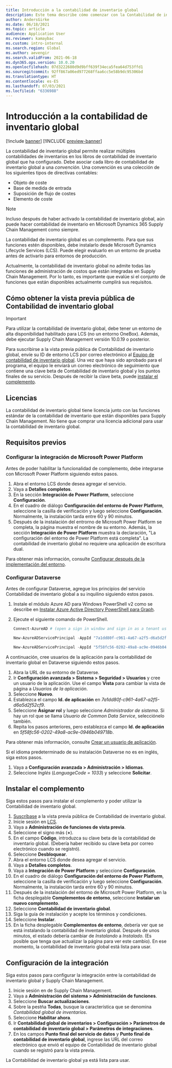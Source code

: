 ```yaml
---
title: Introducción a la contabilidad de inventario global
description: Este tema describe cómo comenzar con la Contabilidad de inventario global.
author: AndersGirke
ms.date: 06/18/2021
ms.topic: article
audience: Application User
ms.reviewer: kamaybac
ms.custom: intro-internal
ms.search.region: Global
ms.author: aevengir
ms.search.validFrom: 2021-06-18
ms.dyn365.ops.version: 10.0.20
ms.openlocfilehash: 07d3222680d9d9bff639f34eca5fea64d753ffd1
ms.sourcegitcommit: 92ff867a06ed977268ffaa6cc5e58b9dc95306bd
ms.translationtype: HT
ms.contentlocale: es-ES
ms.lasthandoff: 07/03/2021
ms.locfileid: "6336988"
---
```

# <a name="get-started-with-global-inventory-accounting"></a>Introducción a la contabilidad de inventario global

[!include [banner](../includes/banner.md)]
[!INCLUDE [preview-banner](../includes/preview-banner.md)]

La contabilidad de inventario global permite realizar múltiples contabilidades de inventarios en los libros de contabilidad de inventario global que ha configurado. Debe asociar cada libro de contabilidad de inventario global a una *convención*. Una convención es una colección de los siguientes tipos de directivas contables:

- Objeto de coste
- Base de medida de entrada
- Suposición de flujo de costes
- Elemento de coste

> [!NOTE]
> Incluso después de haber activado la contabilidad de inventario global, aún puede hacer contabilidad de inventario en Microsoft Dynamics 365 Supply Chain Management como siempre.

La contabilidad de inventario global es un complemento. Para que sus funciones estén disponibles, debe instalarlo desde Microsoft Dynamics Lifecycle Services (LCS). Puede elegir evaluarlo en un entorno de prueba antes de activarlo para entornos de producción.

Actualmente, la contabilidad de inventario global no admite todas las funciones de administración de costos que están integradas en Supply Chain Management. Por lo tanto, es importante que evalúe si el conjunto de funciones que están disponibles actualmente cumplirá sus requisitos.

## <a name="how-to-get-the-global-inventory-accounting-public-preview"></a><a name="sign-up"></a>Cómo obtener la vista previa pública de Contabilidad de inventario global

> [!IMPORTANT]
> Para utilizar la contabilidad de inventario global, debe tener un entorno de alta disponibilidad habilitado para LCS (no un entorno OneBox). Además, debe ejecutar Supply Chain Management versión 10.0.19 o posterior.

Para suscribirse a la vista previa pública de Contabilidad de inventario global, envíe su ID de entorno LCS por correo electrónico al [Equipo de contabilidad de inventario global](mailto:GlobalInventoryAccounting@service.microsoft.com). Una vez que haya sido aprobado para el programa, el equipo le enviará un correo electrónico de seguimiento que contiene una clave beta de Contabilidad de inventario global y los puntos finales de su servicio. Después de recibir la clave beta, puede [instalar el complemento](#install).

## <a name="licensing"></a>Licencias

La contabilidad de inventario global tiene licencia junto con las funciones estándar de la contabilidad de inventario que están disponibles para Supply Chain Management. No tiene que comprar una licencia adicional para usar la contabilidad de inventario global.

## <a name="prerequisites"></a>Requisitos previos

### <a name="set-up-microsoft-power-platform-integration"></a>Configurar la integración de Microsoft Power Platform

Antes de poder habilitar la funcionalidad de complemento, debe integrarse con Microsoft Power Platform siguiendo estos pasos.

1. Abra el entorno LCS donde desea agregar el servicio.
1. Vaya a **Detalles completos**.
1. En la sección **Integración de Power Platform**, seleccione **Configuración**.
1. En el cuadro de diálogo **Configuración del entorno de Power Platform**, seleccione la casilla de verificación y luego seleccione **Configuración**. Normalmente, la instalación tarda entre 60 y 90 minutos.
1. Después de la instalación del entrorno de Microsoft Power Platform se completa, la página muestra el nombre de su entorno. Además, la sección **Integración de Power Platform** muestra la declaración, "La configuración del entorno de Power Platform está completa". La contabilidad de inventario global no requiere una aplicación de escritura dual.

Para obtener más información, consulte [Configurar después de la implementación del entorno](../../fin-ops-core/dev-itpro/power-platform/overview.md#set-up-after-environment-deployment).

### <a name="set-up-dataverse"></a>Configurar Dataverse

Antes de configurar Dataverse, agregue los principios del servicio Contabilidad de inventario global a su inquilino siguiendo estos pasos.

1. Instale el módulo Azure AD para Windows PowerShell v2 como se describe en [Instalar Azure Active Directory PowerShell para Graph](/powershell/azure/active-directory/install-adv2).
1. Ejecute el siguiente comando de PowerShell.

    ```powershell
    Connect-AzureAD # (open a sign in window and sign in as a tenant user)

    New-AzureADServicePrincipal -AppId "7a1dd80f-c961-4a67-a2f5-d6a5d2f52cf9" -DisplayName "d365-scm-costaccountingservice"

    New-AzureADServicePrincipal -AppId "5f58fc56-0202-49a8-ac9e-0946b049718b" -DisplayName "d365-scm-operationdataservice"
    ```

A continuación, cree usuarios de la aplicación para la contabilidad de inventario global en Dataverse siguiendo estos pasos.

1. Abra la URL de su entorno de Dataverse.
1. Ir **Configuración avanzada \> Sistema \> Seguridad \> Usuarios** y cree un usuario de la aplicación. Use el campo **Vista** para cambiar la vista de página a *Usuarios de la aplicación*.
1. Seleccione **Nuevo**.
1. Establezca el campo **Id. de aplicación** en *7a1dd80f-c961-4a67-a2f5-d6a5d2f52cf9*.
1. Seleccione **Asignar rol** y luego seleccione *Administrador de sistema*. Si hay un rol que se llama *Usuario de Common Data Service*, selecciónelo también.
1. Repita los pasos anteriores, pero establezca el campo **Id. de aplicación** en *5f58fc56-0202-49a8-ac9e-0946b049718b*.

Para obtener más información, consulte [Crear un usuario de aplicación](/power-platform/admin/create-users-assign-online-security-roles#create-an-application-user).

Si el idioma predeterminado de su instalación Dataverse no es en inglés, siga estos pasos.

1. Vaya a **Configuración avanzada \> Administración \> Idiomas**.
1. Seleccione *Inglés* (*LanguageCode = 1033*) y seleccione **Solicitar**.

## <a name="install-the-add-in"></a><a name="install"></a>Instalar el complemento

Siga estos pasos para instalar el complemento y poder utilizar la Contabilidad de inventario global.

1. [Suscríbase](#sign-up) a la vista previa pública de Contabilidad de inventario global.
1. Inicie sesión en [LCS](https://lcs.dynamics.com/Logon/Index).
1. Vaya a **Administración de funciones de vista previa**.
1. Seleccione el signo más (**+**).
1. En el campo **Código**, introduzca su clave beta de la contabilidad de inventario global. (Debería haber recibido su clave beta por correo electrónico cuando se registró).
1. Seleccione **Desbloquear**.
1. Abra el entorno LCS donde desea agregar el servicio.
1. Vaya a **Detalles completos**.
1. Vaya a **Integración de Power Platform** y seleccione **Configuración**.
1. En el cuadro de diálogo **Configuración del entorno de Power Platform**, seleccione la casilla de verificación y luego seleccione **Configuración**. Normalmente, la instalación tarda entre 60 y 90 minutos.
1. Después de la instalación del entorno de Microsoft Power Platform, en la ficha desplegable **Complementos de entorno**, seleccione **Instalar un nuevo complemento**.
1. Seleccione **Contabilidad de inventario global**.
1. Siga la guía de instalación y acepte los términos y condiciones.
1. Seleccione **Instalar**.
1. En la ficha desplegable **Complementos de entorno**, debería ver que se está instalando la contabilidad de inventario global. Después de unos minutos, el estado debería cambiar de *Instalando* a *Instalado*. (Es posible que tenga que actualizar la página para ver este cambio). En ese momento, la contabilidad de inventario global está lista para usar.

## <a name="set-up-the-integration"></a>Configuración de la integración

Siga estos pasos para configurar la integración entre la contabilidad de inventario global y Supply Chain Management.

1. Inicie sesión en de Supply Chain Management.
1. Vaya a **Administración del sistema \> Administración de funciones**.
1. Seleccione **Buscar actualizaciones**.
1. Sobre la pestña **Todas**, busque la característica que se denomina *Contabilidad global de inventarios*.
1. Seleccione **Habilitar ahora**.
1. Ir **Contabilidad global de inventarios \> Configuración \> Parámetros de contabilidad de inventario global \> Parámetros de integraciones**.
1. En los campos **Punto final del servicio de datos** y **Punto final de contabilidad de inventario global**, ingrese las URL del correo electrónico que envió el equipo de Contabilidad de inventario global cuando se registró para la vista previa.

La Contabilidad de inventario global ya está lista para usar.
